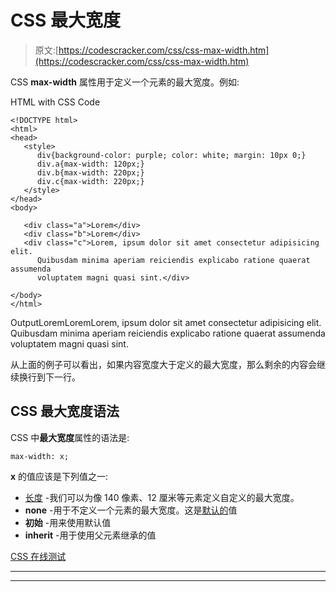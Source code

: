 # CSS 最大宽度

> 原文:[https://codescracker.com/css/css-max-width.htm](https://codescracker.com/css/css-max-width.htm)

CSS **max-width** 属性用于定义一个元素的最大宽度。例如:

HTML with CSS Code

```
<!DOCTYPE html>
<html>
<head>
   <style>
      div{background-color: purple; color: white; margin: 10px 0;}
      div.a{max-width: 120px;}
      div.b{max-width: 220px;}
      div.c{max-width: 220px;}
   </style>
</head>
<body>

   <div class="a">Lorem</div>
   <div class="b">Lorem</div>
   <div class="c">Lorem, ipsum dolor sit amet consectetur adipisicing elit.
      Quibusdam minima aperiam reiciendis explicabo ratione quaerat assumenda
      voluptatem magni quasi sint.</div>

</body>
</html>
```

OutputLoremLoremLorem, ipsum dolor sit amet consectetur adipisicing elit. Quibusdam minima aperiam reiciendis explicabo ratione quaerat assumenda voluptatem magni quasi sint.

从上面的例子可以看出，如果内容宽度大于定义的最大宽度，那么剩余的内容会继续换行到下一行。

## CSS 最大宽度语法

CSS 中**最大宽度**属性的语法是:

```
max-width: x;
```

**x** 的值应该是下列值之一:

*   [长度](/css/css-length-units.htm) -我们可以为像 140 像素、12 厘米等元素定义自定义的最大宽度。
*   **none** -用于不定义一个元素的最大宽度。这是<u>默认的</u>值
*   **初始** -用来使用默认值
*   **inherit** -用于使用父元素继承的值

[CSS 在线测试](/exam/showtest.php?subid=5)

* * *

* * *